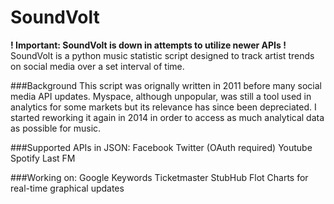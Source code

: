 SoundVolt
=========
**! Important: SoundVolt is down in attempts to utilize newer APIs !**
SoundVolt is a python music statistic script designed to track artist
trends on social media over a set interval of time.

###Background
This script was orignally written in 2011 before many social media API updates. Myspace, although unpopular, was still a tool used in analytics for some markets but its relevance has since been depreciated. I started reworking it again in 2014 in order to access as much analytical data as possible for music.

###Supported APIs in JSON:
Facebook
Twitter (OAuth required)
Youtube
Spotify
Last FM

###Working on:
Google Keywords
Ticketmaster
StubHub
Flot Charts for real-time graphical updates

